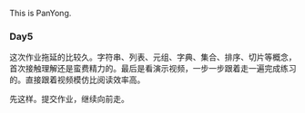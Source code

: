 This is PanYong.

### Day5
这次作业拖延的比较久。字符串、列表、元组、字典、集合、排序、切片等概念，首次接触理解还是蛮费精力的。最后是看演示视频，一步一步跟着走一遍完成练习的。直接跟着视频模仿比阅读效率高。

先这样。提交作业，继续向前走。